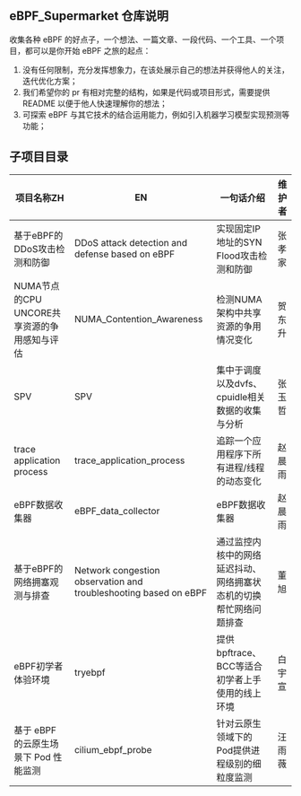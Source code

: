## eBPF_Supermarket 仓库说明

收集各种 eBPF 的好点子，一个想法、一篇文章、一段代码、一个工具、一个项目，都可以是你开始 eBPF 之旅的起点：

1. 没有任何限制，充分发挥想象力，在该处展示自己的想法并获得他人的关注，迭代优化方案；
2. 我们希望你的 pr 有相对完整的结构，如果是代码或项目形式，需要提供 README 以便于他人快速理解你的想法；
3. 可探索 eBPF 与其它技术的结合运用能力，例如引入机器学习模型实现预测等功能；

## 子项目目录

| 项目名称ZH                                   | EN                                                           | 一句话介绍                                                   | 维护者 |
| -------------------------------------------- | ------------------------------------------------------------ | ------------------------------------------------------------ | ------ |
| 基于eBPF的DDoS攻击检测和防御                 | DDoS attack detection and defense based on eBPF              | 实现固定IP地址的SYN Flood攻击检测和防御                      | 张孝家 |
| NUMA节点的CPU UNCORE共享资源的争用感知与评估 | NUMA_Contention_Awareness                                    | 检测NUMA架构中共享资源的争用情况变化                         | 贺东升 |
| SPV                                          | SPV                                                          | 集中于调度以及dvfs、cpuidle相关数据的收集与分析              | 张玉哲 |
| trace application process                    | trace_application_process                                    | 追踪一个应用程序下所有进程/线程的动态变化                    | 赵晨雨 |
| eBPF数据收集器                               | eBPF_data_collector                                          | eBPF数据收集器                                               | 赵晨雨 |
| 基于eBPF的网络拥塞观测与排查                 | Network congestion observation and troubleshooting based on eBPF | 通过监控内核中的网络延迟抖动、网络拥塞状态机的切换帮忙网络问题排查 | 董旭   |
| eBPF初学者体验环境                           | tryebpf                                                      | 提供bpftrace、BCC等适合初学者上手使用的线上环境              | 白宇宣 |
| 基于 eBPF 的云原生场景下 Pod 性能监测                           | cilium_ebpf_probe                                                     | 针对云原生领域下的Pod提供进程级别的细粒度监测              | 汪雨薇 |
